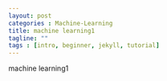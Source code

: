```yaml
---
layout: post
categories : Machine-Learning
title: machine learning1
tagline: ""
tags : [intro, beginner, jekyll, tutorial]
---
```



machine learning1

